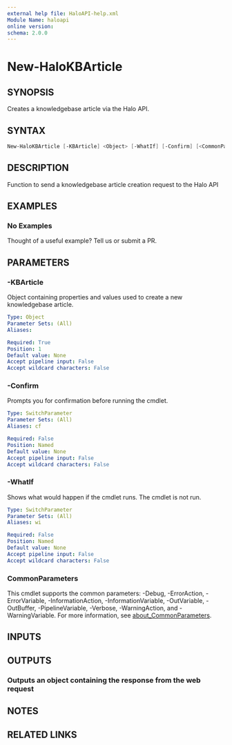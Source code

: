 ```yaml
---
external help file: HaloAPI-help.xml
Module Name: haloapi
online version:
schema: 2.0.0
---
```


# New-HaloKBArticle

## SYNOPSIS

Creates a knowledgebase article via the Halo API.

## SYNTAX

```powershell
New-HaloKBArticle [-KBArticle] <Object> [-WhatIf] [-Confirm] [<CommonParameters>]
```

## DESCRIPTION

Function to send a knowledgebase article creation request to the Halo API

## EXAMPLES

### No Examples

Thought of a useful example? Tell us or submit a PR.

## PARAMETERS

### -KBArticle

Object containing properties and values used to create a new knowledgebase article.

```yaml
Type: Object
Parameter Sets: (All)
Aliases:

Required: True
Position: 1
Default value: None
Accept pipeline input: False
Accept wildcard characters: False
```

### -Confirm

Prompts you for confirmation before running the cmdlet.

```yaml
Type: SwitchParameter
Parameter Sets: (All)
Aliases: cf

Required: False
Position: Named
Default value: None
Accept pipeline input: False
Accept wildcard characters: False
```

### -WhatIf

Shows what would happen if the cmdlet runs. The cmdlet is not run.

```yaml
Type: SwitchParameter
Parameter Sets: (All)
Aliases: wi

Required: False
Position: Named
Default value: None
Accept pipeline input: False
Accept wildcard characters: False
```

### CommonParameters

This cmdlet supports the common parameters: -Debug, -ErrorAction, -ErrorVariable, -InformationAction, -InformationVariable, -OutVariable, -OutBuffer, -PipelineVariable, -Verbose, -WarningAction, and -WarningVariable. For more information, see [about_CommonParameters](http://go.microsoft.com/fwlink/?LinkID=113216).

## INPUTS

## OUTPUTS

### Outputs an object containing the response from the web request

## NOTES

## RELATED LINKS
